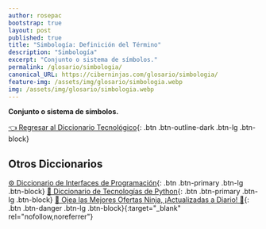 ```yaml
---
author: rosepac
bootstrap: true
layout: post
published: true
title: "Simbología: Definición del Término"
description: "Simbología"
excerpt: "Conjunto o sistema de símbolos."
permalink: /glosario/simbologia/
canonical_URL: https://ciberninjas.com/glosario/simbologia/
feature-img: /assets/img/glosario/simbologia.webp
img: /assets/img/glosario/simbologia.webp
---
```


**Conjunto o sistema de símbolos.**

[👈 Regresar al Diccionario Tecnológico](/glosario/){: .btn .btn-outline-dark .btn-lg .btn-block}

## Otros Diccionarios

[⚙ Diccionario de Interfaces de Programación](/glosario/completo-interfaces-programacion/){: .btn .btn-primary .btn-lg .btn-block}
[🐍 Diccionario de Tecnologías de Python](/glosario/completo-tecnologias-python/){: .btn .btn-primary .btn-lg .btn-block}
[🎁 Ojea las Mejores Ofertas Ninja, ¡Actualizadas a Diario! 🛒](https://www.amazon.es/shop/cibercursos){: .btn .btn-danger .btn-lg .btn-block}{:target="_blank" rel="nofollow,noreferrer"}
